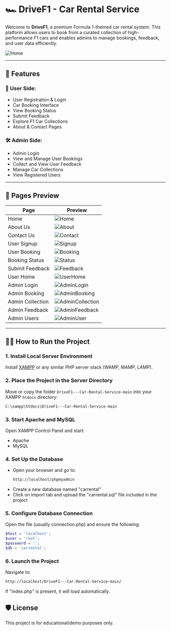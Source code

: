 # 🏎️ DriveF1 - Car Rental Service

Welcome to **DriveF1**, a premium Formula 1-themed car rental system. This platform allows users to book from a curated collection of high-performance F1 cars and enables admins to manage bookings, feedback, and user data efficiently.

![Home](public/home.png)

---

## 🚀 Features

### 👤 User Side:
- User Registration & Login
- Car Booking Interface
- View Booking Status
- Submit Feedback
- Explore F1 Car Collections
- About & Contact Pages

### 🛠️ Admin Side:
- Admin Login
- View and Manage User Bookings
- Collect and View User Feedback
- Manage Car Collections
- View Registered Users

---

## 📂 Pages Preview

| Page                  | Preview                              |
|-----------------------|--------------------------------------|
| Home                  | ![Home](public/home.png)             |
| About Us              | ![About](public/about.png)           |
| Contact Us            | ![Contact](public/contact.png)       |
| User Signup           | ![Signup](public/userSignup.png)     |
| User Booking          | ![Booking](public/userBookingCar.png)|
| Booking Status        | ![Status](public/userBookingStatus.png)|
| Submit Feedback       | ![Feedback](public/submitFeedback.png)|
| User Home             | ![UserHome](public/userHome.png)     |
| Admin Login           | ![AdminLogin](public/adminLogin.png) |
| Admin Booking         | ![AdminBooking](public/adminBooking.png)|
| Admin Collection      | ![AdminCollection](public/adminCollection.png)|
| Admin Feedback        | ![AdminFeedback](public/adminFeedback.png)|
| Admin Users           | ![AdminUser](public/adminUser.png)   |

---

## 🧑‍💻 How to Run the Project

### 1. Install Local Server Environment

Install [XAMPP](https://www.apachefriends.org/index.html) or any similar PHP server stack (WAMP, MAMP, LAMP).

### 2. Place the Project in the Server Directory

Move or copy the folder `DriveF1---Car-Rental-Service-main` into your XAMPP `htdocs` directory:
```bash
C:\xampp\htdocs\DriveF1---Car-Rental-Service-main
```

### 3. Start Apache and MySQL

Open XAMPP Control Panel and start:
- Apache
- MySQL

### 4. Set Up the Database

- Open your browser and go to:
  ```bash
  http://localhost/phpmyadmin
  ```
- Create a new database named "carrental"
- Click on Import tab and upload the "carrental.sql" file included in the project

### 5. Configure Database Connection

Open the file (usually connection.php) and ensure the following:
```php
$host = 'localhost';
$user = 'root';
$password = '';
$db = 'carrental';
```

### 6. Launch the Project

Navigate to:
```bash
http://localhost/DriveF1---Car-Rental-Service-main/
```
If "index.php" is present, it will load automatically.


## 🛡️ License
This project is for educational/demo purposes only.

